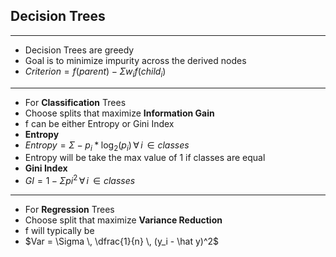 ## Decision Trees

---

- Decision Trees are greedy
- Goal is to minimize impurity across the derived nodes
- $Criterion = f(parent) - \Sigma w_i f(child_i)$

---

- For **Classification** Trees
- Choose splits that maximize **Information Gain**
- f can be either Entropy or Gini Index
- **Entropy**
- $Entropy = \Sigma -p_i * \log_2(p_i)\, \forall \, i\,\in classes$
- Entropy will be take the max value of 1 if classes are equal
- **Gini Index**
- $GI = 1 - \Sigma pi^2 \, \forall \, i\,\in classes$

---

- For **Regression** Trees
- Choose split that maximize **Variance Reduction**
- f will typically be
- $Var = \Sigma \, \dfrac{1}{n} \, (y_i - \hat y)^2$
